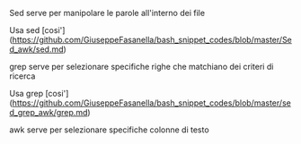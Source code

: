 Sed serve per manipolare le parole all'interno dei file

Usa sed [cosi'] (https://github.com/GiuseppeFasanella/bash_snippet_codes/blob/master/Sed_awk/sed.md)

grep serve per selezionare specifiche righe che matchiano dei criteri di ricerca

Usa grep [cosi'] (https://github.com/GiuseppeFasanella/bash_snippet_codes/blob/master/sed_grep_awk/grep.md)

awk serve per selezionare specifiche colonne di testo

